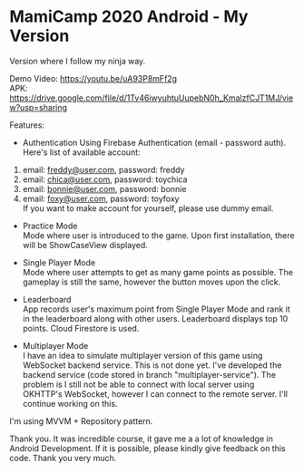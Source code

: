 # MamiCamp 2020 Android - My Version
Version where I follow my ninja way.

Demo Video: https://youtu.be/uA93P8mFf2g  
APK: https://drive.google.com/file/d/1Tv46iwyuhtuUupebN0h_KmalzfCJT1MJ/view?usp=sharing

Features:
* Authentication
Using Firebase Authentication (email - password auth).
Here's list of available account:
1. email: freddy@user.com, password: freddy
2. email: chica@user.com, password: toychica
3. email: bonnie@user.com, password: bonnie
4. email: foxy@user.com, password: toyfoxy  
If you want to make account for yourself, please use dummy email.

* Practice Mode  
Mode where user is introduced to the game. Upon first installation, there will be ShowCaseView displayed.

* Single Player Mode  
Mode where user attempts to get as many game points as possible. The gameplay is still the same, however the button moves upon the click.

* Leaderboard  
App records user's maximum point from Single Player Mode and rank it in the leaderboard along with other users. Leaderboard displays top 10 points. Cloud Firestore is used.

* Multiplayer Mode  
I have an idea to simulate multiplayer version of this game using WebSocket backend service. This is not done yet. I've developed the backend service (code stored in branch "multiplayer-service"). The problem is I still not be able to connect with local server using OKHTTP's WebSocket, however I can connect to the remote server. I'll continue working on this.

I'm using MVVM + Repository pattern.

Thank you. It was incredible course, it gave me a a lot of knowledge in Android Development. If it is possible, please kindly give feedback on this code. Thank you very much.
